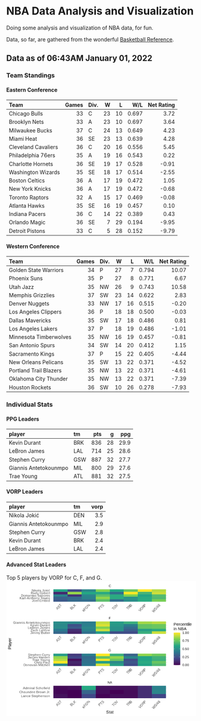 # NBA Data Analysis and Visualization

Doing some analysis and visualization of NBA data, for fun.

Data, so far, are gathered from the wonderful [Basketball
Reference](https://www.basketball-reference.com/).

## Data as of 06:43AM January 01, 2022

### Team Standings

#### Eastern Conference

| Team                | Games | Div. |  W |  L |   W/L | Net Rating |
| :------------------ | ----: | :--- | -: | -: | ----: | ---------: |
| Chicago Bulls       |    33 | C    | 23 | 10 | 0.697 |       3.72 |
| Brooklyn Nets       |    33 | A    | 23 | 10 | 0.697 |       3.64 |
| Milwaukee Bucks     |    37 | C    | 24 | 13 | 0.649 |       4.23 |
| Miami Heat          |    36 | SE   | 23 | 13 | 0.639 |       4.28 |
| Cleveland Cavaliers |    36 | C    | 20 | 16 | 0.556 |       5.45 |
| Philadelphia 76ers  |    35 | A    | 19 | 16 | 0.543 |       0.22 |
| Charlotte Hornets   |    36 | SE   | 19 | 17 | 0.528 |     \-0.91 |
| Washington Wizards  |    35 | SE   | 18 | 17 | 0.514 |     \-2.55 |
| Boston Celtics      |    36 | A    | 17 | 19 | 0.472 |       1.05 |
| New York Knicks     |    36 | A    | 17 | 19 | 0.472 |     \-0.68 |
| Toronto Raptors     |    32 | A    | 15 | 17 | 0.469 |     \-0.08 |
| Atlanta Hawks       |    35 | SE   | 16 | 19 | 0.457 |       0.10 |
| Indiana Pacers      |    36 | C    | 14 | 22 | 0.389 |       0.43 |
| Orlando Magic       |    36 | SE   |  7 | 29 | 0.194 |     \-9.95 |
| Detroit Pistons     |    33 | C    |  5 | 28 | 0.152 |     \-9.79 |

#### Western Conference

| Team                   | Games | Div. |  W |  L |   W/L | Net Rating |
| :--------------------- | ----: | :--- | -: | -: | ----: | ---------: |
| Golden State Warriors  |    34 | P    | 27 |  7 | 0.794 |      10.07 |
| Phoenix Suns           |    35 | P    | 27 |  8 | 0.771 |       6.67 |
| Utah Jazz              |    35 | NW   | 26 |  9 | 0.743 |      10.58 |
| Memphis Grizzlies      |    37 | SW   | 23 | 14 | 0.622 |       2.83 |
| Denver Nuggets         |    33 | NW   | 17 | 16 | 0.515 |     \-0.20 |
| Los Angeles Clippers   |    36 | P    | 18 | 18 | 0.500 |     \-0.03 |
| Dallas Mavericks       |    35 | SW   | 17 | 18 | 0.486 |       0.81 |
| Los Angeles Lakers     |    37 | P    | 18 | 19 | 0.486 |     \-1.01 |
| Minnesota Timberwolves |    35 | NW   | 16 | 19 | 0.457 |     \-0.81 |
| San Antonio Spurs      |    34 | SW   | 14 | 20 | 0.412 |       1.15 |
| Sacramento Kings       |    37 | P    | 15 | 22 | 0.405 |     \-4.44 |
| New Orleans Pelicans   |    35 | SW   | 13 | 22 | 0.371 |     \-4.52 |
| Portland Trail Blazers |    35 | NW   | 13 | 22 | 0.371 |     \-4.61 |
| Oklahoma City Thunder  |    35 | NW   | 13 | 22 | 0.371 |     \-7.39 |
| Houston Rockets        |    36 | SW   | 10 | 26 | 0.278 |     \-7.93 |

### Individual Stats

#### PPG Leaders

| player                | tm  | pts |  g |  ppg |
| :-------------------- | :-- | --: | -: | ---: |
| Kevin Durant          | BRK | 836 | 28 | 29.9 |
| LeBron James          | LAL | 714 | 25 | 28.6 |
| Stephen Curry         | GSW | 887 | 32 | 27.7 |
| Giannis Antetokounmpo | MIL | 800 | 29 | 27.6 |
| Trae Young            | ATL | 881 | 32 | 27.5 |

#### VORP Leaders

| player                | tm  | vorp |
| :-------------------- | :-- | ---: |
| Nikola Jokić          | DEN |  3.5 |
| Giannis Antetokounmpo | MIL |  2.9 |
| Stephen Curry         | GSW |  2.8 |
| Kevin Durant          | BRK |  2.4 |
| LeBron James          | LAL |  2.4 |

#### Advanced Stat Leaders

Top 5 players by VORP for C, F, and G.
![](README_files/figure-gfm/README-unnamed-chunk-7-1.png)<!-- -->
